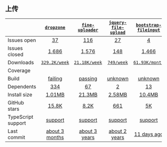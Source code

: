 ## 上传
|   | [`dropzone`][b0] | [`fine-uploader`][r0] | [`jquery-file-upload`][n0] | [`bootstrap-fileinput`][a0] |
|---|:---:|:---:|:----:|:----:|
| Issues open           | [37][IO1] | [116][IO2] | [27][IO3] | [4][IO4] |
| Issues closed         | [1,686][IC1] | [1,576][IC2] | [148][IC3] | [1,466][IC4] |
| Downloads             | [`329.2K/week`][DL1] | [`21.18K/week`][DL2] | [`749/week`][DL3] | [`61.93K/month`][DL4] |
| Coverage             |  |  |  |  |
| Build                 | [failing][bd1] | [passing][bd2] | [unknown][bd3] | [unknown][bd4] |
| Dependents            | [334][dep1] | [67][dep2] | [2][dep3] | [13][dep4] |
| Install size          | [1.01MB][IS1] | [21.3MB][IS2] | [2.58MB][IS3] | [10.4MB][IS4] |
| GitHub stars          | [15.8K][stars1] | [8.2K][stars2] | [661][stars3] | [5K][stars4] |
| TypeScript support    | [support][TS1] | [support][TS2] | [support][TS3] | [support][TS4] |
| Last commit           | [about 3 months][commits1] | [about 3 years][commits2] | [about 2 years][commits3] | [11 days ago][commits4] |

[b0]: https://github.com/dropzone/dropzone
[r0]: https://github.com/FineUploader/fine-uploader
[n0]: https://github.com/hayageek/jquery-upload-file
[a0]: https://github.com/kartik-v/bootstrap-fileinput

[IO1]: https://github.com/dropzone/dropzone/issues
[IO2]: https://github.com/FineUploader/fine-uploader/issues
[IO3]: https://github.com/hayageek/jquery-upload-file/issues
[IO4]: https://github.com/kartik-v/bootstrap-fileinput/issues
[IC1]: https://github.com/dropzone/dropzone/issues
[IC2]: https://github.com/FineUploader/fine-uploader/issues
[IC3]: https://github.com/hayageek/jquery-upload-file/issues
[IC4]: https://github.com/kartik-v/bootstrap-fileinput/issues

[DL1]: https://www.npmjs.com/package/dropzone
[DL2]: https://www.npmjs.com/package/fine-uploader
[DL3]: https://www.npmjs.com/package/jquery-file-upload
[DL4]: https://www.npmjs.com/package/bootstrap-fileinput

[bd1]: https://travis-ci.org/github/dropzone/dropzone
[bd2]: https://travis-ci.org/github/FineUploader/fine-uploader
[bd3]: https://travis-ci.org/github/hayageek/jquery-upload-file
[bd4]: https://travis-ci.org/github/kartik-v/bootstrap-fileinput

[bug1]: https://github.com/react-grid-layout/react-grid-layout/issues
[bug2]: https://github.com/angular/flex-layout/issues?page=1&q=is%3Aissue+is%3Aopen
[bug3]: https://github.com/jbaysolutions/vue-grid-layout/issues

[dep1]: https://www.npmjs.com/package/dropzone
[dep2]: https://www.npmjs.com/package/fine-uploader
[dep3]: https://www.npmjs.com/package/jquery-file-upload
[dep4]: https://www.npmjs.com/package/bootstrap-fileinput

[IS1]: https://packagephobia.com/result?p=dropzone
[IS2]: https://packagephobia.com/result?p=fine-uploader
[IS3]: https://packagephobia.com/result?p=jquery-file-upload
[IS4]: https://packagephobia.com/result?p=bootstrap-fileinput

[stars1]: https://github.com/dropzone/dropzone/stargazers
[stars2]: https://github.com/FineUploader/fine-uploader/stargazers
[stars3]: https://github.com/hayageek/jquery-upload-file/stargazers
[stars4]: https://github.com/kartik-v/bootstrap-fileinput/stargazers

[TS1]: https://github.com/wechat-miniprogram/weui-miniprogram/search?l=typescript
[TS2]: https://github.com/primefaces/primevue/search?l=TypeScript
[TS3]: https://github.com/youzan/vant-weapp/search?l=typescript
[TS4]: https://github.com/segmentio/evergreen/search?l=TypeScript

[commits1]: https://github.com/dropzone/dropzone/commits
[commits2]: https://github.com/FineUploader/fine-uploader/commits
[commits3]: https://github.com/hayageek/jquery-upload-file/commits
[commits4]: https://github.com/segmentio/evergreen/commits

